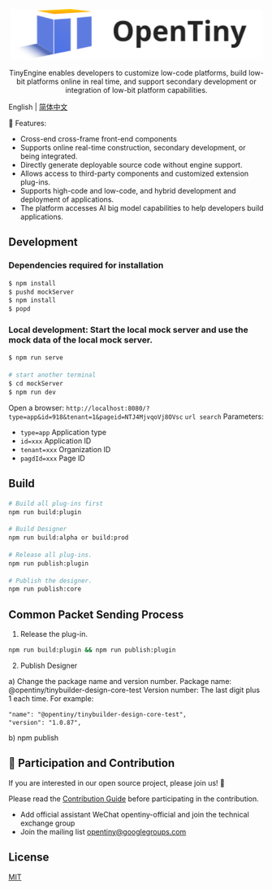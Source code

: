<p align="center">
  <a href="https://opentiny.design/tiny-engine" target="_blank" rel="noopener noreferrer">
    <img alt="OpenTiny Logo" src="logo.svg" height="100" style="max-width:100%;">
  </a>
</p>

<p align="center">TinyEngine enables developers to customize low-code platforms, build low-bit platforms online in real time, and support secondary development or integration of low-bit platform capabilities.</p>

English | [简体中文](README.zh-CN.md)

🌈 Features:

- Cross-end cross-frame front-end components
- Supports online real-time construction, secondary development, or being integrated.
- Directly generate deployable source code without engine support.
- Allows access to third-party components and customized extension plug-ins.
- Supports high-code and low-code, and hybrid development and deployment of applications.
- The platform accesses AI big model capabilities to help developers build applications.

## Development

### Dependencies required for installation

```sh
$ npm install
$ pushd mockServer
$ npm install
$ popd
```

### Local development: Start the local mock server and use the mock data of the local mock server.

```sh
$ npm run serve

# start another terminal
$ cd mockServer
$ npm run dev
```

Open a browser: `http://localhost:8080/?type=app&id=918&tenant=1&pageid=NTJ4MjvqoVj8OVsc`
`url search` Parameters:

- `type=app` Application type
- `id=xxx` Application ID
- `tenant=xxx` Organization ID
- `pagdId=xxx` Page ID

## Build

```sh
# Build all plug-ins first
npm run build:plugin

# Build Designer
npm run build:alpha or build:prod

# Release all plug-ins.
npm run publish:plugin

# Publish the designer.
npm run publish:core

```

## Common Packet Sending Process

1. Release the plug-in.

```sh
npm run build:plugin && npm run publish:plugin
```

2. Publish Designer

a) Change the package name and version number.
Package name: @opentiny/tinybuilder-design-core-test
Version number: The last digit plus 1 each time. For example:

```
"name": "@opentiny/tinybuilder-design-core-test",
"version": "1.0.87",
```

b) npm publish

## 🤝 Participation and Contribution

If you are interested in our open source project, please join us! 🎉

Please read the [Contribution Guide](CONTRIBUTING.md) before participating in the contribution.

- Add official assistant WeChat opentiny-official and join the technical exchange group
- Join the mailing list opentiny@googlegroups.com

## License

[MIT](LICENSE)

```

```
